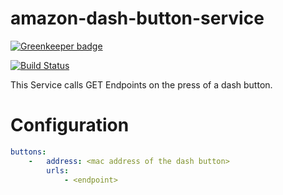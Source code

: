 # amazon-dash-button-service

[![Greenkeeper badge](https://badges.greenkeeper.io/automaid/amazon-dash-button-service.svg)](https://greenkeeper.io/)

[![Build Status](https://travis-ci.org/automaid/amazon-dash-button-service.svg?branch=master)](https://travis-ci.org/automaid/amazon-dash-button-service)

This Service calls GET Endpoints on the press of a dash button.

# Configuration
```yaml
buttons:
    -   address: <mac address of the dash button>
        urls:
            - <endpoint>
```
